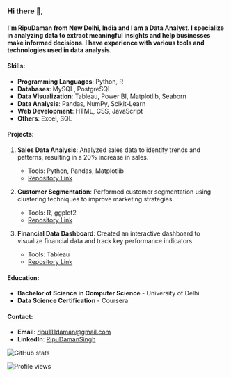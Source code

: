 

### Hi there 👋,
#### I'm RipuDaman from New Delhi, India and I am a Data Analyst. I specialize in analyzing data to extract meaningful insights and help businesses make informed decisions. I have experience with various tools and technologies used in data analysis.

#### Skills:
- **Programming Languages**: Python, R
- **Databases**: MySQL, PostgreSQL
- **Data Visualization**: Tableau, Power BI, Matplotlib, Seaborn
- **Data Analysis**: Pandas, NumPy, Scikit-Learn
- **Web Development**: HTML, CSS, JavaScript
- **Others**: Excel, SQL

#### Projects:
1. **Sales Data Analysis**: Analyzed sales data to identify trends and patterns, resulting in a 20% increase in sales.
   - Tools: Python, Pandas, Matplotlib
   - [Repository Link](https://github.com/Ripu110/sales-data-analysis)

2. **Customer Segmentation**: Performed customer segmentation using clustering techniques to improve marketing strategies.
   - Tools: R, ggplot2
   - [Repository Link](https://github.com/Ripu110/customer-segmentation)

3. **Financial Data Dashboard**: Created an interactive dashboard to visualize financial data and track key performance indicators.
   - Tools: Tableau
   - [Repository Link](https://github.com/Ripu110/financial-dashboard)

#### Education:
- **Bachelor of Science in Computer Science** - University of Delhi
- **Data Science Certification** - Coursera

#### Contact:
- **Email**: ripu111daman@gmail.com
- **LinkedIn**: [RipuDamanSingh](https://www.linkedin.com/in/ripudaman-singh/)

![GitHub stats](https://github-readme-stats.vercel.app/api?username=Ripu110&show_icons=true&count_private=true)

![Profile views](https://gpvc.arturio.dev/Ripu110)
